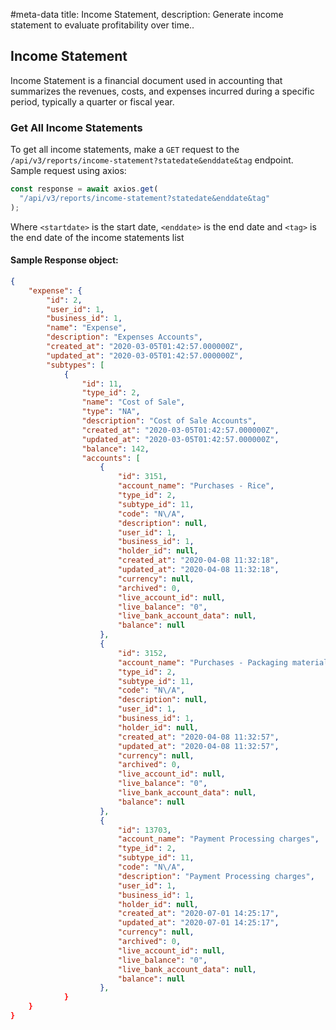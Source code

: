 #meta-data title: Income Statement, description: Generate income statement to evaluate profitability over time..

## Income Statement

Income Statement is a financial document used in accounting that summarizes the revenues, costs, and expenses incurred during a specific period, typically a quarter or fiscal year.

### Get All Income Statements

To get all income statements, make a `GET` request to the `/api/v3/reports/income-statement?statedate&enddate&tag` endpoint. Sample request using axios:

```js
const response = await axios.get(
  "/api/v3/reports/income-statement?statedate&enddate&tag"
);
```

Where `<startdate>` is the start date, `<enddate>` is the end date and `<tag>` is the end date of the income statements list

#### Sample Response object:

```json
{
    "expense": {
        "id": 2,
        "user_id": 1,
        "business_id": 1,
        "name": "Expense",
        "description": "Expenses Accounts",
        "created_at": "2020-03-05T01:42:57.000000Z",
        "updated_at": "2020-03-05T01:42:57.000000Z",
        "subtypes": [
            {
                "id": 11,
                "type_id": 2,
                "name": "Cost of Sale",
                "type": "NA",
                "description": "Cost of Sale Accounts",
                "created_at": "2020-03-05T01:42:57.000000Z",
                "updated_at": "2020-03-05T01:42:57.000000Z",
                "balance": 142,
                "accounts": [
                    {
                        "id": 3151,
                        "account_name": "Purchases - Rice",
                        "type_id": 2,
                        "subtype_id": 11,
                        "code": "N\/A",
                        "description": null,
                        "user_id": 1,
                        "business_id": 1,
                        "holder_id": null,
                        "created_at": "2020-04-08 11:32:18",
                        "updated_at": "2020-04-08 11:32:18",
                        "currency": null,
                        "archived": 0,
                        "live_account_id": null,
                        "live_balance": "0",
                        "live_bank_account_data": null,
                        "balance": null
                    },
                    {
                        "id": 3152,
                        "account_name": "Purchases - Packaging materials",
                        "type_id": 2,
                        "subtype_id": 11,
                        "code": "N\/A",
                        "description": null,
                        "user_id": 1,
                        "business_id": 1,
                        "holder_id": null,
                        "created_at": "2020-04-08 11:32:57",
                        "updated_at": "2020-04-08 11:32:57",
                        "currency": null,
                        "archived": 0,
                        "live_account_id": null,
                        "live_balance": "0",
                        "live_bank_account_data": null,
                        "balance": null
                    },
                    {
                        "id": 13703,
                        "account_name": "Payment Processing charges",
                        "type_id": 2,
                        "subtype_id": 11,
                        "code": "N\/A",
                        "description": "Payment Processing charges",
                        "user_id": 1,
                        "business_id": 1,
                        "holder_id": null,
                        "created_at": "2020-07-01 14:25:17",
                        "updated_at": "2020-07-01 14:25:17",
                        "currency": null,
                        "archived": 0,
                        "live_account_id": null,
                        "live_balance": "0",
                        "live_bank_account_data": null,
                        "balance": null
                    },
            }
    }
}
```
